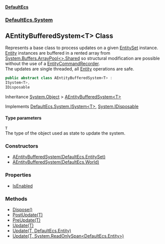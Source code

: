 #### [DefaultEcs](./index.md 'index')
### [DefaultEcs.System](./DefaultEcs-System.md 'DefaultEcs.System')
## AEntityBufferedSystem&lt;T&gt; Class
Represents a base class to process updates on a given [EntitySet](./DefaultEcs-EntitySet.md 'DefaultEcs.EntitySet') instance.  
[Entity](./DefaultEcs-Entity.md 'DefaultEcs.Entity') instances are buffered in a rented array from [System.Buffers.ArrayPool&lt;&gt;.Shared](https://docs.microsoft.com/en-us/dotnet/api/System.Buffers.ArrayPool-1.Shared 'System.Buffers.ArrayPool`1.Shared') so structural modification are possible without the use of a [EntityCommandRecorder](./DefaultEcs-Command-EntityCommandRecorder.md 'DefaultEcs.Command.EntityCommandRecorder').  
The updates are single threaded, all [Entity](./DefaultEcs-Entity.md 'DefaultEcs.Entity') operations are safe.  
```csharp
public abstract class AEntityBufferedSystem<T> :
ISystem<T>,
IDisposable
```
Inheritance [System.Object](https://docs.microsoft.com/en-us/dotnet/api/System.Object 'System.Object') &gt; [AEntityBufferedSystem&lt;T&gt;](./DefaultEcs-System-AEntityBufferedSystem-T-.md 'DefaultEcs.System.AEntityBufferedSystem&lt;T&gt;')  

Implements [DefaultEcs.System.ISystem&lt;](./DefaultEcs-System-ISystem-T-.md 'DefaultEcs.System.ISystem&lt;T&gt;')[T](#DefaultEcs-System-AEntityBufferedSystem-T--T 'DefaultEcs.System.AEntityBufferedSystem&lt;T&gt;.T')[&gt;](./DefaultEcs-System-ISystem-T-.md 'DefaultEcs.System.ISystem&lt;T&gt;'), [System.IDisposable](https://docs.microsoft.com/en-us/dotnet/api/System.IDisposable 'System.IDisposable')  
#### Type parameters
<a name='DefaultEcs-System-AEntityBufferedSystem-T--T'></a>
`T`  
The type of the object used as state to update the system.  
  
### Constructors
- [AEntityBufferedSystem(DefaultEcs.EntitySet)](./DefaultEcs-System-AEntityBufferedSystem-T--AEntityBufferedSystem(DefaultEcs-EntitySet).md 'DefaultEcs.System.AEntityBufferedSystem&lt;T&gt;.AEntityBufferedSystem(DefaultEcs.EntitySet)')
- [AEntityBufferedSystem(DefaultEcs.World)](./DefaultEcs-System-AEntityBufferedSystem-T--AEntityBufferedSystem(DefaultEcs-World).md 'DefaultEcs.System.AEntityBufferedSystem&lt;T&gt;.AEntityBufferedSystem(DefaultEcs.World)')
### Properties
- [IsEnabled](./DefaultEcs-System-AEntityBufferedSystem-T--IsEnabled.md 'DefaultEcs.System.AEntityBufferedSystem&lt;T&gt;.IsEnabled')
### Methods
- [Dispose()](./DefaultEcs-System-AEntityBufferedSystem-T--Dispose().md 'DefaultEcs.System.AEntityBufferedSystem&lt;T&gt;.Dispose()')
- [PostUpdate(T)](./DefaultEcs-System-AEntityBufferedSystem-T--PostUpdate(T).md 'DefaultEcs.System.AEntityBufferedSystem&lt;T&gt;.PostUpdate(T)')
- [PreUpdate(T)](./DefaultEcs-System-AEntityBufferedSystem-T--PreUpdate(T).md 'DefaultEcs.System.AEntityBufferedSystem&lt;T&gt;.PreUpdate(T)')
- [Update(T)](./DefaultEcs-System-AEntityBufferedSystem-T--Update(T).md 'DefaultEcs.System.AEntityBufferedSystem&lt;T&gt;.Update(T)')
- [Update(T, DefaultEcs.Entity)](./DefaultEcs-System-AEntityBufferedSystem-T--Update(T_DefaultEcs-Entity).md 'DefaultEcs.System.AEntityBufferedSystem&lt;T&gt;.Update(T, DefaultEcs.Entity)')
- [Update(T, System.ReadOnlySpan&lt;DefaultEcs.Entity&gt;)](./DefaultEcs-System-AEntityBufferedSystem-T--Update(T_System-ReadOnlySpan-DefaultEcs-Entity-).md 'DefaultEcs.System.AEntityBufferedSystem&lt;T&gt;.Update(T, System.ReadOnlySpan&lt;DefaultEcs.Entity&gt;)')
